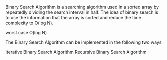 Binary Search Algorithm is a searching algorithm used in a sorted array by repeatedly dividing the search interval in half. The idea of binary search is to use the information that the array is sorted and reduce the time complexity to O(log N). 

worst case O(log N)

The Binary Search Algorithm can be implemented in the following two ways

Iterative Binary Search Algorithm
Recursive Binary Search Algorithm

